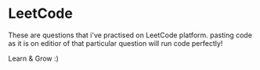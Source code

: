 # LeetCode
These are questions that i've practised on LeetCode platform. pasting code as it is on editior of that particular question will run code perfectly! 

Learn & Grow :)
